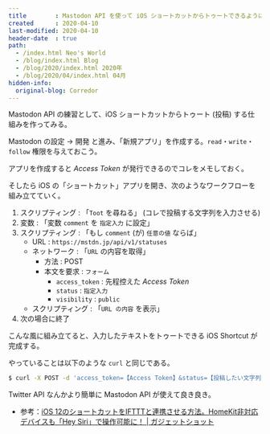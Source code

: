 ```yaml
---
title        : Mastodon API を使って iOS ショートカットからトゥートできるようにしてみる
created      : 2020-04-10
last-modified: 2020-04-10
header-date  : true
path:
  - /index.html Neo's World
  - /blog/index.html Blog
  - /blog/2020/index.html 2020年
  - /blog/2020/04/index.html 04月
hidden-info:
  original-blog: Corredor
---
```


Mastodon API の練習として、iOS ショートカットからトゥート (投稿) する仕組みを作ってみる。

Mastodon の設定 → 開発 と進み、「新規アプリ」を作成する。`read`・`write`・`follow` 権限を与えておこう。

アプリを作成すると *Access Token* が発行できるのでコレをメモしておく。

そしたら iOS の「ショートカット」アプリを開き、次のようなワークフローを組み立てていく。

1. スクリプティング : 「`Toot` を尋ねる」 (コレで投稿する文字列を入力させる)
2. 変数 : 「変数 `comment` を `指定入力` に設定」
3. スクリプティング : 「もし `comment` (が) `任意の値` ならば」
    - URL : `https://mstdn.jp/api/v1/statuses`
    - ネットワーク : 「`URL` の内容を取得」
        - 方法 : POST
        - 本文を要求 : `フォーム`
            - `access_token` : 先程控えた *Access Token*
            - `status` : `指定入力`
            - `visibility` : `public`
    - スクリプティング : 「`URL の内容` を表示」
4. 次の場合に終了

こんな風に組み立てると、入力したテキストをトゥートできる iOS Shortcut が完成する。

やっていることは以下のような `curl` と同じである。

```bash
$ curl -X POST -d 'access_token=【Access Token】&status=【投稿したい文字列】&visibility=public' https://mstdn.jp/api/v1/statuses
```

Twitter API なんかより簡単に Mastodon API が使えて良き良き。

- 参考：[iOS 12のショートカットをIFTTTと連携させる方法。HomeKit非対応デバイスも「Hey Siri」で操作可能に！ | ガジェットショット](https://gadget-shot.com/guide/42820)
